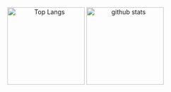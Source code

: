 <div align="center">
    <img alt="Top Langs" height="175px" src="https://cookie-gg-stats.vercel.app/api/top-langs/?username=Cookie-gg&count_private=true&layout=compact&theme=dark" />
    <img alt="github stats" height="175px" src="https://cookie-gg-stats.vercel.app/api?username=Cookie-gg&count_private=true&show_icons=true&theme=dark" />
  </div>
</div>
